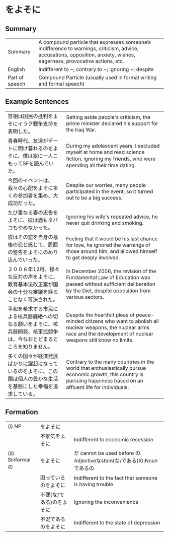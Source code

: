 # をよそに

## Summary

<table><tr>   <td>Summary</td>   <td>A compound particle that expresses someone’s indifference to warnings, criticism, advice, accusations, opposition, anxiety, wishes, eagerness, provocative actions, etc.</td></tr><tr>   <td>English</td>   <td>Indifferent to ~; contrary to ~; ignoring ~; despite</td></tr><tr>   <td>Part of speech</td>   <td>Compound Particle (usually used in formal writing and formal speech)</td></tr></table>

## Example Sentences

<table><tr>   <td>首相は国民の批判をよそにイラク戦争支持を表明した。</td>   <td>Setting aside people's criticism, the prime minister declared his support for the Iraq War.</td></tr><tr>   <td>青春時代、友達がデートに明け暮れるのをよそに、僕は家に一人こもってSFを読んでいた。</td>   <td>During my adolescent years, I secluded myself at home and read science ﬁction, ignoring my friends, who were spending all their time dating.</td></tr><tr>   <td>今回のイベントは、我々の心配をよそに多くの参加者を集め、大成功だった。</td>   <td>Despite our worries, many people participated in the event, so it turned out to be a big success.</td></tr><tr>   <td>たび重なる妻の忠告をよそに、彼は酒もタバコもやめなかった。</td>   <td>Ignoring his wife's repeated advice, he never quit drinking and smoking.</td></tr><tr>   <td>彼はその恋を自身の最後の恋と感じて、周囲の警告をよそにのめり込んでいった。</td>   <td>Feeling that it would be his last chance for love, he ignored the warnings of those around him, and allowed himself to get deeply involved.</td></tr><tr>   <td>２００６年12月、様々な反対の声をよそに、教育基本法改正案が国会の十分な審議を経ることなく可決された。</td>   <td>In December 2006, the revision of the Fundamental Law of Education was passed without sufﬁcient deliberation by the Diet, despite opposition from various sectors.</td></tr><tr>   <td>平和を希求する市民による核兵器廃絶への切なる願いをよそに、核兵器開発、核軍拡競争は、今なおとどまるところを知りません。</td>   <td>Despite the heartfelt pleas of peace-minded citizens who want to abolish all nuclear weapons, the nuclear arms race and the development of nuclear weapons still know no limits.</td></tr><tr>   <td>多くの国々が経済発展ばかりに躍起になっているのをよそに、この国は個人の豊かな生活を基盤にした幸福を追求している。</td>   <td>Contrary to the many countries in the world that enthusiastically pursue economic growth, this country is pursuing happiness based on an afﬂuent life for individuals.</td></tr></table>

## Formation

<table class="table"><tbody><tr class="tr head"><td class="td"><span class="numbers">(i)</span> <span class="bold">NP</span></td><td class="td"><span class="concept">をよそに</span></td><td class="td"></td></tr><tr class="tr"><td class="td"></td><td class="td"><span>不景気</span><span class="concept">をよそに</span></td><td class="td"><span>Indifferent to economic recession</span></td></tr><tr class="tr head"><td class="td"><span class="numbers">(ii)</span> <span class="bold">Sinformalの</span></td><td class="td"><span class="concept">をよそに</span></td><td class="td"><span>だ cannot be used before の. Adjectiveなstem{な/である}の;Nounであるの</span></td></tr><tr class="tr"><td class="td"></td><td class="td"><span>困っているの</span><span class="concept">をよそに</span></td><td class="td"><span>Indifferent to the fact that someone is having trouble</span></td></tr><tr class="tr"><td class="td"></td><td class="td"><span>不便{な/である}の</span><span class="concept">をよそに</span></td><td class="td"><span>Ignoring the inconvenience</span></td></tr><tr class="tr"><td class="td"></td><td class="td"><span>不況であるの</span><span class="concept">をよそに</span></td><td class="td"><span>Indifferent to the state of depression</span></td></tr></tbody></table>

